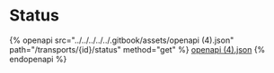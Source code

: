 # Status

{% openapi src="../../../../../.gitbook/assets/openapi (4).json" path="/transports/{id}/status" method="get" %}
[openapi (4).json](<../../../../../.gitbook/assets/openapi (4).json>)
{% endopenapi %}
